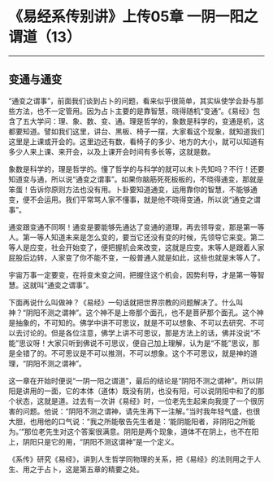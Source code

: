 # 《易经系传别讲》上传05章 一阴一阳之谓道（13）

------

## 变通与通变

“通变之谓事”，前面我们谈到占卜的问题，看来似乎很简单，其实纵使学会卦与那些方法，也不一定管用。因为占卜主要的是靠智慧，晓得随机“变通”。《易经》包含了五大学问：理、象、数、变、通。理是哲学的，象数是科学的，变通是机，这都要知道。譬如我们这里，讲台、黑板、椅子一摆，大家看这个现象，就知道我们这里是上课或开会的。这里边还有数，看椅子的多少、地方的大小，就可以知道有多少人来上课、来开会，以及上课开会时间有多长等，这就是数。

象数是科学的，理是哲学的。懂了哲学的与科学的就可以未卜先知吗？不行！还要知道变与通，所以说“通变之谓事”。如果你脑筋死死板板的，不晓得通变，那就是笨蛋！告诉你原则方法也没有用。卜卦要知道通变，运用靠你的智慧，不能够通变，便不会运用。我们平常骂人家不懂事，就是他不晓得变通，所以说“通变之谓事”。

通变跟变通不同啊！通变是要能够先通达了变通的道理，再去领导变，那是第一等人。第一等人知道未来是怎么变的，要当它还没有变的时候，先领导它来变。第二等人是应变，社会开始变了，便把握机会来改变，这就是应变。末等人是跟着人家屁股后边转，人家变了你不能不变，一般普通人就是如此，这些也就是末等人了。

宇宙万事一定要变，在将变未变之间，把握住这个机会，因势利导，才是第一等智慧。这就叫“通变之谓事”。

下面再说什么叫做神？《易经》一句话就把世界宗教的问题解决了。什么叫神？“阴阳不测之谓神”。这个神不是上帝那个面孔，也不是菩萨那个面孔。这个神是抽象的，不可知的。佛学中讲不可思议，就是不可以想象、不可以去研究、不可以去讨论的。但是各位注意，佛学上讲不可思议，那是方法上的话，佛并没说“不能”思议呀！大家只听到佛说不可思议，便自己加上理解，认为是“不能”思议，那是全错了的。不可思议是不可以推测，不可以想象。这个不可思议，就是神的道理，“阴阳不测之谓神”。

这一章在开始时便说“一阴一阳之谓道”，最后的结论是“阴阳不测之谓神”。所以阴阳是讲用的一面，它的本体（道体）既没有阴，也没有阳，可以说阴阳中和了的那个状态，这就是道。过去有一次讲《易经》时，一位老先生起来向我提了一个很厉害的问题。他说：“阴阳不测之谓神，请先生再下一注解。”当时我年轻气盛，也很大胆，也用他的口气说：“我之所能敬告先生者是：‘能阴能阳者，非阴阳之所能为。’”那位老先生对这个答案很满意。阴阳是两个现象，道体不在阴上，也不在阳上，阴阳只是它的用，“阴阳不测这谓神”是一个定义。

《系传》研究《易经》，讲到人生哲学同物理的关系，把《易经》的法则用之于人生、用之于占卜，这是第五章的精要之处。